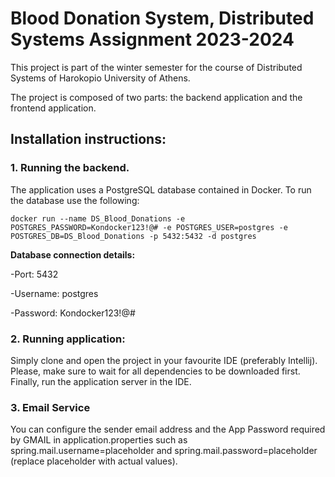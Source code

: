 # Blood Donation System, Distributed Systems Assignment 2023-2024
This project is part of the winter semester for the course of Distributed Systems of Harokopio University of Athens.

The project is composed of two parts: the backend application and the frontend application.

## Installation instructions:

### 1. Running the backend.
The application uses a PostgreSQL database contained in Docker. To run the database use the following:

```docker run --name DS_Blood_Donations -e POSTGRES_PASSWORD=Kondocker123!@# -e POSTGRES_USER=postgres -e POSTGRES_DB=DS_Blood_Donations -p 5432:5432 -d postgres```

**Database connection details:**

-Port: 5432

-Username: postgres

-Password: Kondocker123!@#

### 2. Running application:
Simply clone and open the project in your favourite IDE (preferably Intellij). Please, make sure to wait for all dependencies to be downloaded first. Finally, run the application server in the IDE.

### 3. Email Service
You can configure the sender email address and the App Password required by GMAIL in application.properties such as spring.mail.username=placeholder and spring.mail.password=placeholder (replace placeholder with actual values).



